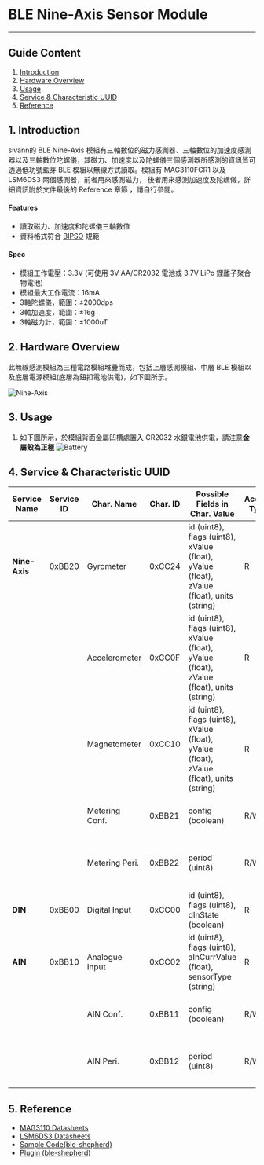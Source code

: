 # BLE Nine-Axis Sensor Module 
---  

## Guide Content  

1. [Introduction](#Introduction)  
2. [Hardware Overview](#Hardware_Overview)  
3. [Usage](#Usage)  
4. [Service & Characteristic UUID](#Service_&_Characteristic_UUID)  
5. [Reference](#Reference)  


<a name="Introduction"></a>
## 1. Introduction  

sivann的 BLE Nine-Axis 模組有三軸數位的磁力感測器、三軸數位的加速度感測器以及三軸數位陀螺儀，其磁力、加速度以及陀螺儀三個感測器所感測的資訊皆可透過低功號藍芽 BLE 模組以無線方式讀取。模組有 MAG3110FCR1 以及 LSM6DS3 兩個感測器，前者用來感測磁力， 後者用來感測加速度及陀螺儀，詳細資訊附於文件最後的 Reference 章節 ，請自行參閱。

#### Features  
 * 讀取磁力、加速度和陀螺儀三軸數值  
 * 資料格式符合 [BIPSO](https://github.com/bluetoother/bipso/wiki/BIPSO-Specification "BIPSO") 規範  

#### Spec  
 * 模組工作電壓：3.3V (可使用 3V AA/CR2032 電池或 3.7V LiPo 鋰離子聚合物電池)  
 * 模組最大工作電流：16mA  
 * 3軸陀螺儀，範圍：±2000dps  
 * 3軸加速度，範圍：±16g  
 * 3軸磁力計，範圍：±1000uT  


<a name="Hardware_Overview"></a>
## 2. Hardware Overview  

此無線感測模組為三種電路模組堆疊而成，包括上層感測模組、中層 BLE 模組以及底層電源模組(底層為鈕扣電池供電)，如下圖所示。  

![Nine-Axis](https://i.imgur.com/KgcJY1h.png "Nine-Axis")  


<a name="Usage"></a>
## 3. Usage  

1. 如下圖所示，於模組背面金屬凹槽處置入 CR2032 水銀電池供電，請注意**金屬殼為正極** 
![Battery](http://i.imgur.com/vHfVrlW.png "Battery")  


<a name="Service_&_Characteristic_UUID"></a>
## 4. Service & Characteristic UUID  

|  Service Name   |  Service ID  |  Char. Name       |  Char. ID  |  Possible Fields in Char. Value                                                                   |  Access Type  |  Unit  |  Description                                   |  
|-----------------|--------------|-------------------|------------|---------------------------------------------------------------------------------------------------|---------------|--------|------------------------------------------------|  
|  **Nine-Axis**  |   0xBB20     |  Gyrometer        |  0xCC24    |  id (uint8), flags (uint8), xValue (float), yValue (float), zValue (float), units (string)        |  R            |  dps   |                                                |  
|                 |              |  Accelerometer    |  0xCC0F    |  id (uint8), flags (uint8), xValue (float), yValue (float), zValue (float), units (string)        |  R            |  mg    |                                                |  
|                 |              |  Magnetometer     |  0xCC10    |  id (uint8), flags (uint8), xValue (float), yValue (float), zValue (float), units (string)        |  R            |  uT    |                                                |  
|                 |              |  Metering Conf.   |  0xBB21    |  config (boolean)                                                                                 |  R/W          |        |  Measurment Switch. 0 (OFF), 1 (ON)            |  
|                 |              |  Metering Peri.   |  0xBB22    |  period (uint8)                                                                                   |  R/W          |        |  Period = [Data * 10] ms, Data Range : 10~255  |  
|  **DIN**        |   0xBB00     |  Digital Input    |  0xCC00    |  id (uint8), flags (uint8), dInState (boolean)                                                    |  R            |        |  0 (Low), 1 (High)                             |  
|  **AIN**        |   0xBB10     |  Analogue Input   |  0xCC02    |  id (uint8), flags (uint8), aInCurrValue (float), sensorType (string)                             |  R            |  mV    |                                                |  
|                 |              |  AIN Conf.        |  0xBB11    |  config (boolean)                                                                                 |  R/W          |        |  Measurment Switch. 0 (OFF), 1 (ON)            |  
|                 |              |  AIN Peri.        |  0xBB12    |  period (uint8)                                                                                   |  R/W          |        |  Period = [Data * 10] ms, Data Range : 10~255  |  


<a name="Reference"></a>
## 5. Reference  

 * [MAG3110 Datasheets](https://www.nxp.com/files/sensors/doc/data_sheet/MAG3110.pdf "MAG3110")  
 * [LSM6DS3 Datasheets](http://www.st.com/content/ccc/resource/technical/document/datasheet/a3/f5/4f/ae/8e/44/41/d7/DM00133076.pdf/files/DM00133076.pdf/jcr:content/translations/en.DM00133076.pdf "LSM6DS3")  
 * [Sample Code(ble-shepherd)](https://github.com/sivann-tw/hiver-iot-kit-ble/blob/master/example/nineAxis.js "Nine-Axis Sample Code")  
 * [Plugin (ble-shepherd)](https://github.com/bluetoother/bshep-plugin-sivann-nineaxis/blob/master/index.js "Nine-Axis Plugin")  
